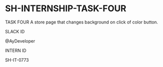 # SH-INTERNSHIP-TASK-FOUR
TASK FOUR
A store page that changes background on click of color button.


SLACK ID 

@AyDeveloper


INTERN ID

SH-IT-0773
